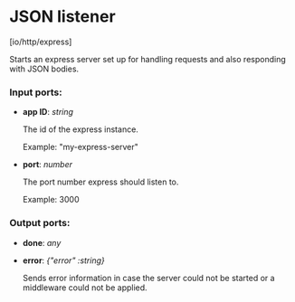 # JSON listener

[io/http/express]

Starts an express server set up for handling requests and also responding with JSON bodies.

### Input ports:

* __app ID__: _string_

    The id of the express instance.
    
    Example: 
    "my-express-server"



* __port__: _number_

    The port number express should listen to.
    
    Example: 
    3000



### Output ports:

* __done__: _any_



* __error__: _{"error" :string}_

    Sends error information in case the server could not be started or a middleware could not be applied.



